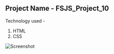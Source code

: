 ## Project Name - FSJS_Project_10

Technology used -
1. HTML
2. CSS

![Screenshot](./Screenshot%202023-01-17%20at%2010.32.34%20PM.png)
